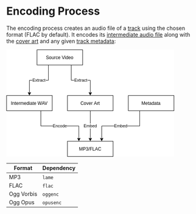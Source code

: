 # Encoding Process

The encoding process creates an audio file of a [track](./track.md) using the chosen format (FLAC by default). It encodes its [intermediate audio file](./intermediate.md) along with the [cover art](./cover.md) and any given [track metadata](./track.md):

![encoding diagram](./encoding.png)

| Format     | Dependency |
| ---------- | ---------- |
| MP3        | `lame`     |
| FLAC       | `flac`     |
| Ogg Vorbis | `oggenc`   |
| Ogg Opus   | `opusenc`  |

